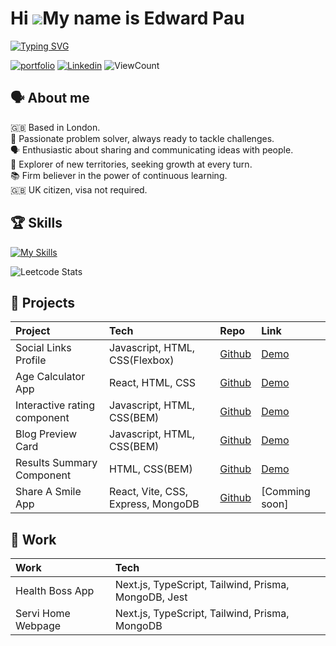 # Hi ![](https://user-images.githubusercontent.com/18350557/176309783-0785949b-9127-417c-8b55-ab5a4333674e.gif)My name is Edward Pau
[![Typing SVG](https://readme-typing-svg.herokuapp.com?font=Open+Sans&weight=700&size=24&pause=1000&color=006AFF&random=false&width=435&lines=Front+End+Developer)](https://git.io/typing-svg)

[![portfolio](https://img.shields.io/badge/%3E__%20My%20Portfolio-%239FC131?style=for-the-badge)](https://edpau.me/)
[![Linkedin](https://img.shields.io/badge/LinkedIn-0077B5?style=for-the-badge&logo=linkedin&logoColor=white)](https://www.linkedin.com/in/edwardpau/)
![ViewCount](https://komarev.com/ghpvc/?username=edpau&style=for-the-badge&color=lightgrey)


## 🗣️ About me
🇬🇧 Based in London.<br>
🔧 Passionate problem solver, always ready to tackle challenges.<br>
🗣️ Enthusiastic about sharing and communicating ideas with people.<br>
🧭 Explorer of new territories, seeking growth at every turn.<br>
📚 Firm believer in the power of continuous learning.<br>
🇬🇧 UK citizen, visa not required.

## 🏆 Skills
[![My Skills](https://skillicons.dev/icons?i=js,ts,html,css,tailwind,react,nextjs,vercel,angular,redux,nodejs,express,jest,jquery,prisma,mongodb,postgres,postman,docker,figma,git&perline=11)](https://skillicons.dev)

![Leetcode Stats](https://leetcard.jacoblin.cool/edpau116)

## 🔮 Projects

  
|Project                 | Tech                                             | Repo                                                                    | Link                                                              |
|:-----------------------|:-------------------------------------------------|:------------------------------------------------------------------------|:------------------------------------------------------------------|
| Social Links Profile   | Javascript, HTML, CSS(Flexbox)                   | [Github](https://github.com/edpau/fm_social_links_profile_main)         | [Demo](https://edpau.github.io/fm_social_links_profile_main/)     |
| Age Calculator App     |  React, HTML, CSS                                | [Github](https://github.com/edpau/FM_age_calculator_app_react)          | [Demo](https://edpau.github.io/FM_age_calculator_app_react/)      | 
| Interactive rating component    |  Javascript, HTML, CSS(BEM)             | [Github](https://github.com/edpau/fm_interactive_rating_componentt_main) | [Demo](https://edpau.github.io/fm_interactive_rating_componentt_main/)       |
| Blog Preview Card      |  Javascript, HTML, CSS(BEM)                      | [Github](https://github.com/edpau/FM_Blog_preview_card)                | [Demo](https://edpau.github.io/FM_Blog_preview_card/)              |
| Results Summary Component|  HTML, CSS(BEM)                                | [Github](https://github.com/edpau/FM_Results_summary_component)         | [Demo](https://edpau.github.io/FM_Results_summary_component/)      |
| Share A Smile App      | React, Vite, CSS, Express, MongoDB               | [Github](https://github.com/edpau/ShareASmile)                          | [Comming soon]
  


## 🎯 Work

  
|Work                    | Tech                                                     |
|:-----------------------|:---------------------------------------------------------|
| Health Boss App        |  Next.js, TypeScript, Tailwind, Prisma, MongoDB, Jest    |                                                                                             
| Servi Home Webpage     |  Next.js, TypeScript, Tailwind, Prisma, MongoDB          |                                                                          


